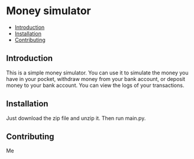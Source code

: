# Money simulator

- [Introduction](#introduction)
- [Installation](#installation)
- [Contributing](#contributing)

## Introduction

This is a simple money simulator. You can use it to simulate the money you have in your pocket, withdraw money from your bank account, or deposit money to your bank account. You can view the logs of your transactions.

## Installation

Just download the zip file and unzip it. Then run main.py.

## Contributing

Me

